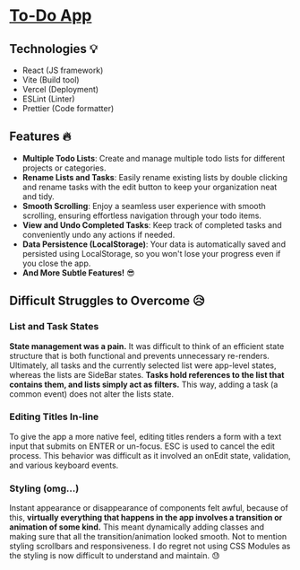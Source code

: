# [To-Do App](to-do-app-spycrab-db.vercel.app)

## Technologies :bulb:

- React (JS framework)
- Vite (Build tool)
- Vercel (Deployment)
- ESLint (Linter)
- Prettier (Code formatter)

## Features :fire:

- **Multiple Todo Lists**: Create and manage multiple todo lists for different projects or categories.
- **Rename Lists and Tasks**: Easily rename existing lists by double clicking and rename tasks with the edit button to keep your organization neat and tidy.
- **Smooth Scrolling**: Enjoy a seamless user experience with smooth scrolling, ensuring effortless navigation through your todo items.
- **View and Undo Completed Tasks**: Keep track of completed tasks and conveniently undo any actions if needed.
- **Data Persistence (LocalStorage)**: Your data is automatically saved and persisted using LocalStorage, so you won't lose your progress even if you close the app.
- **And More Subtle Features!** :sunglasses:

## Difficult Struggles to Overcome :disappointed_relieved:

### List and Task States

**State management was a pain.** It was difficult to think of an efficient state structure that is both functional and prevents unnecessary re-renders. Ultimately, all tasks and the currently selected list were app-level states, whereas the lists are SideBar states. **Tasks hold references to the list that contains them, and lists simply act as filters.** This way, adding a task (a common event) does not alter the lists state.

### Editing Titles In-line

To give the app a more native feel, editing titles renders a form with a text input that submits on ENTER or un-focus. ESC is used to cancel the edit process. This behavior was difficult as it involved an onEdit state, validation, and various keyboard events.

### Styling (omg...)

Instant appearance or disappearance of components felt awful, because of this, **virtually everything that happens in the app involves a transition or animation of some kind.** This meant dynamically adding classes and making sure that all the transition/animation looked smooth. Not to mention styling scrollbars and responsiveness. I do regret not using CSS Modules as the styling is now difficult to understand and maintain. :sweat:
